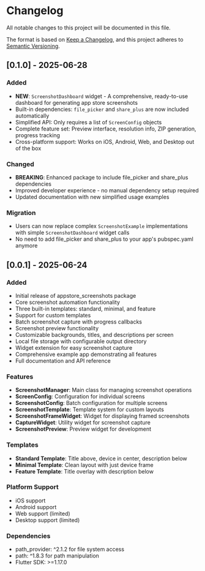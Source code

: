 # Changelog

All notable changes to this project will be documented in this file.

The format is based on [Keep a Changelog](https://keepachangelog.com/en/1.0.0/),
and this project adheres to [Semantic Versioning](https://semver.org/spec/v2.0.0.html).

## [0.1.0] - 2025-06-28

### Added
- **NEW**: `ScreenshotDashboard` widget - A comprehensive, ready-to-use dashboard for generating app store screenshots
- Built-in dependencies: `file_picker` and `share_plus` are now included automatically
- Simplified API: Only requires a list of `ScreenConfig` objects
- Complete feature set: Preview interface, resolution info, ZIP generation, progress tracking
- Cross-platform support: Works on iOS, Android, Web, and Desktop out of the box

### Changed
- **BREAKING**: Enhanced package to include file_picker and share_plus dependencies
- Improved developer experience - no manual dependency setup required
- Updated documentation with new simplified usage examples

### Migration
- Users can now replace complex `ScreenshotExample` implementations with simple `ScreenshotDashboard` widget calls
- No need to add file_picker and share_plus to your app's pubspec.yaml anymore

## [0.0.1] - 2025-06-24

### Added
- Initial release of appstore_screenshots package
- Core screenshot automation functionality
- Three built-in templates: standard, minimal, and feature
- Support for custom templates
- Batch screenshot capture with progress callbacks
- Screenshot preview functionality
- Customizable backgrounds, titles, and descriptions per screen
- Local file storage with configurable output directory
- Widget extension for easy screenshot capture
- Comprehensive example app demonstrating all features
- Full documentation and API reference

### Features
- **ScreenshotManager**: Main class for managing screenshot operations
- **ScreenConfig**: Configuration for individual screens
- **ScreenshotConfig**: Batch configuration for multiple screens
- **ScreenshotTemplate**: Template system for custom layouts
- **ScreenshotFrameWidget**: Widget for displaying framed screenshots
- **CaptureWidget**: Utility widget for screenshot capture
- **ScreenshotPreview**: Preview widget for development

### Templates
- **Standard Template**: Title above, device in center, description below
- **Minimal Template**: Clean layout with just device frame
- **Feature Template**: Title overlay with description below

### Platform Support
- iOS support
- Android support
- Web support (limited)
- Desktop support (limited)

### Dependencies
- path_provider: ^2.1.2 for file system access
- path: ^1.8.3 for path manipulation
- Flutter SDK: >=1.17.0
